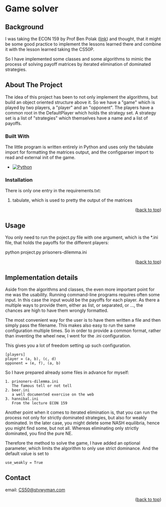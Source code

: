 # Game solver


<a name="readme-top"></a>


## Background

I was taking the ECON 159 by Prof Ben Polak (<a href="https://oyc.yale.edu/economics/econ-159">link</a>) and thought, that it might be some good practice to implement the lessons learned there and combine it with the lesson learned taking the CS50P.

So I have implemented some classes and some algorithms to mimic the process of solving payoff matrices by iterated elimination of dominated strategies.


<!-- ABOUT THE PROJECT -->
## About The Project

The idea of this project has been to not only implement the algorithms, but build an object oriented structure above it. So we have a "game" which is played by two players, a "player" and an "opponent". The players have a common root in the DefaultPlayer which holds the strategy set. A strategy set is a list of "strategies" which themselves have a name and a list of payoffs.


### Built With

The little program is written entirely in Python and uses only the tabulate import for formatting the matrices output, and the configparser import to read and external init of the game.

* [![Python][Python.org]][Python-url]


### Installation

There is only one entry in the requirements.txt:

1. tabulate, which is used to pretty the output of the matrices

<p align="right">(<a href="#readme-top">back to top</a>)</p>



<!-- USAGE EXAMPLES -->
## Usage

You only need to run the poject.py file with one argument, which is the *.ini file, that holds the payoffs for the different players:

python project.py prisoners-dilemma.ini

<p align="right">(<a href="#readme-top">back to top</a>)</p>


## Implementation details

Aside from the algorithms and classes, the even more important point for me was the usability. Running command-line programs requires often some input. In this case the input would be the payoffs for each player. As there a multiple ways to provide them, either as list, or separated, or ..., the chances are high to have them wrongly formatted. 

The most convenient way for the user is to have them written a file and then simply pass the filename. This makes also easy to run the same configuration multiple times. So in order to provide a common format, rather than inventing the wheel new, I went for the .ini configuration.

This gives you a lot of freedom setting up such configuration. 

   ```
   [players]
   player = (a, b), (c, d)
   opponent = (e, f), (a, b)
   ```

So I have prepared already some files in advance for myself:

```
1. prinoners-dilemma.ini
   The famous tell or not tell
2. beer.ini
   a well documented exercise on the web
3. hannibal.ini
   From the lecture ECON 159
```

Another point when it comes to iterated elimination is, that you can run the process not only for strictly dominated strategies, but also for weakly dominated. In the later case, you might delete some NASH equilibria, hence you might find some, but not all. Whereas eliminating only strictly dominated, you find the pure NE.

Therefore the method to solve the game, I have added an optional parameter, which limits the algorithm to only use strict dominance. And the default value is set to

   ```
   use_weakly = True
   ```


<!-- CONTACT -->
## Contact

email: CS50@stvwyman.com

<p align="right">(<a href="#readme-top">back to top</a>)</p>



<!-- MARKDOWN LINKS & IMAGES -->
<!-- https://www.markdownguide.org/basic-syntax/#reference-style-links -->
[contributors-shield]: https://img.shields.io/github/contributors/othneildrew/Best-README-Template.svg?style=for-the-badge
[contributors-url]: https://github.com/othneildrew/Best-README-Template/graphs/contributors
[forks-shield]: https://img.shields.io/github/forks/othneildrew/Best-README-Template.svg?style=for-the-badge
[forks-url]: https://github.com/othneildrew/Best-README-Template/network/members
[stars-shield]: https://img.shields.io/github/stars/othneildrew/Best-README-Template.svg?style=for-the-badge
[stars-url]: https://github.com/othneildrew/Best-README-Template/stargazers
[issues-shield]: https://img.shields.io/github/issues/othneildrew/Best-README-Template.svg?style=for-the-badge
[issues-url]: https://github.com/othneildrew/Best-README-Template/issues
[license-shield]: https://img.shields.io/github/license/othneildrew/Best-README-Template.svg?style=for-the-badge
[license-url]: https://github.com/othneildrew/Best-README-Template/blob/master/LICENSE.txt
[linkedin-shield]: https://img.shields.io/badge/-LinkedIn-black.svg?style=for-the-badge&logo=linkedin&colorB=555
[linkedin-url]: https://linkedin.com/in/othneildrew
[product-screenshot]: images/screenshot.png
[Next.js]: https://img.shields.io/badge/next.js-000000?style=for-the-badge&logo=nextdotjs&logoColor=white
[Next-url]: https://nextjs.org/
[React.js]: https://img.shields.io/badge/React-20232A?style=for-the-badge&logo=react&logoColor=61DAFB
[React-url]: https://reactjs.org/
[Vue.js]: https://img.shields.io/badge/Vue.js-35495E?style=for-the-badge&logo=vuedotjs&logoColor=4FC08D
[Vue-url]: https://vuejs.org/
[Angular.io]: https://img.shields.io/badge/Angular-DD0031?style=for-the-badge&logo=angular&logoColor=white
[Angular-url]: https://angular.io/
[Svelte.dev]: https://img.shields.io/badge/Svelte-4A4A55?style=for-the-badge&logo=svelte&logoColor=FF3E00
[Svelte-url]: https://svelte.dev/
[Laravel.com]: https://img.shields.io/badge/Laravel-FF2D20?style=for-the-badge&logo=laravel&logoColor=white
[Laravel-url]: https://laravel.com
[Bootstrap.com]: https://img.shields.io/badge/Bootstrap-563D7C?style=for-the-badge&logo=bootstrap&logoColor=white
[Bootstrap-url]: https://getbootstrap.com
[JQuery.com]: https://img.shields.io/badge/jQuery-0769AD?style=for-the-badge&logo=jquery&logoColor=white
[JQuery-url]: https://jquery.com
[Python.org]: https://img.shields.io/badge/python-3670A0?style=for-the-badge&logo=python&logoColor=ffdd54
[Python-url]: https://www.python.org/
